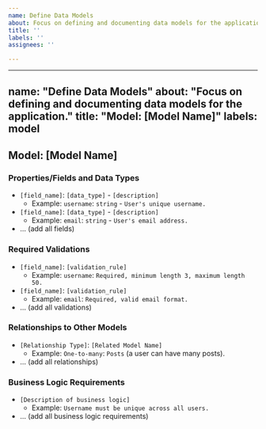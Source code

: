```yaml
---
name: Define Data Models
about: Focus on defining and documenting data models for the application.
title: ''
labels: ''
assignees: ''

---
```


---
name: "Define Data Models"
about: "Focus on defining and documenting data models for the application."
title: "Model: [Model Name]"
labels: model
---

## Model: [Model Name]

### Properties/Fields and Data Types

* `[field_name]`: `[data_type]` - `[description]`
    * Example: `username`: `string` - `User's unique username.`
* `[field_name]`: `[data_type]` - `[description]`
    * Example: `email`: `string` - `User's email address.`
* ... (add all fields)

### Required Validations

* `[field_name]`: `[validation_rule]`
    * Example: `username`: `Required, minimum length 3, maximum length 50.`
* `[field_name]`: `[validation_rule]`
    * Example: `email`: `Required, valid email format.`
* ... (add all validations)

### Relationships to Other Models

* `[Relationship Type]`: `[Related Model Name]`
    * Example: `One-to-many`: `Posts` (a user can have many posts).
* ... (add all relationships)

### Business Logic Requirements

* `[Description of business logic]`
    * Example: `Username must be unique across all users.`
* ... (add all business logic requirements)
